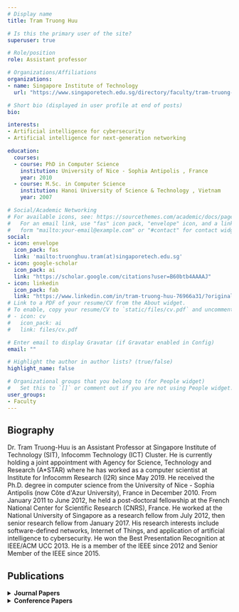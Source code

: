 ```yaml
---
# Display name
title: Tram Truong Huu

# Is this the primary user of the site?
superuser: true

# Role/position
role: Assistant professor

# Organizations/Affiliations
organizations:
- name: Singapore Institute of Technology
  url: "https://www.singaporetech.edu.sg/directory/faculty/tram-truong-huu"

# Short bio (displayed in user profile at end of posts)
bio: 

interests:
- Artificial intelligence for cybersecurity
- Artificial intelligence for next-generation networking

education:
  courses:
  - course: PhD in Computer Science
    institution: University of Nice - Sophia Antipolis , France
    year: 2010
  - course: M.Sc. in Computer Science
    institution: Hanoi University of Science & Technology , Vietnam
    year: 2007

# Social/Academic Networking
# For available icons, see: https://sourcethemes.com/academic/docs/page-builder/#icons
#   For an email link, use "fas" icon pack, "envelope" icon, and a link in the
#   form "mailto:your-email@example.com" or "#contact" for contact widget.
social:
- icon: envelope
  icon_pack: fas
  link: 'mailto:truonghuu.tram(at)singaporetech.edu.sg'
- icon: google-scholar
  icon_pack: ai
  link: "https://scholar.google.com/citations?user=B60btb4AAAAJ"
- icon: linkedin
  icon_pack: fab
  link: "https://www.linkedin.com/in/tram-truong-huu-76966a31/?originalSubdomain=sg"
# Link to a PDF of your resume/CV from the About widget.
# To enable, copy your resume/CV to `static/files/cv.pdf` and uncomment the lines below.
# - icon: cv
#   icon_pack: ai
#   link: files/cv.pdf

# Enter email to display Gravatar (if Gravatar enabled in Config)
email: ""

# Highlight the author in author lists? (true/false)
highlight_name: false

# Organizational groups that you belong to (for People widget)
#   Set this to `[]` or comment out if you are not using People widget.
user_groups:
- Faculty
---
```


## <span style="font-size: 1.25rem  ;">**Biography**</span>

<span style="font-size: 0.9rem  ;">Dr. Tram Truong-Huu is an Assistant Professor at Singapore Institute of Technology (SIT), Infocomm Technology (ICT) Cluster. He is currently holding a joint appointment with Agency for Science, Technology and Research (A*STAR) where he has worked as a computer scientist at Institute for Infocomm Research (I2R) since May 2019. He received the Ph.D. degree in computer science from the University of Nice - Sophia Antipolis (now Côte d'Azur University), France in December 2010. From January 2011 to June 2012, he held a post-doctoral fellowship at the French National Center for Scientific Research (CNRS), France. He worked at the National University of Singapore as a research fellow from July 2012, then senior research fellow from January 2017. His research interests include software-defined networks, Internet of Things, and application of artificial intelligence to cybersecurity. He won the Best Presentation Recognition at IEEE/ACM UCC 2013. He is a member of the IEEE since 2012 and Senior Member of the IEEE since 2015.</span>

## <span style="font-size: 1.25rem  ;">**Publications**</span>
<details>
  <summary><strong>Journal Papers</strong></summary>

- <span style="font-size: 0.9rem ;">Y. Hou, S. G. Teo, Z. Chen, M. Wu, C.-K. Kwoh, T. Truong-Huu, "Handling Labeled Data Insufficiency: Semi-supervised Learning with Self-Training Mixup Decision Tree for Classification of Network Attacking Traffic," <i>IEEE Transactions on Dependable and Secure Computing</i>, July 2022.</span>

- <span style="font-size: 0.9rem ;">P. Pratim Kundu, T. Truong-Huu, L. Chen, L. Zhou, and Sin G. Teo, "Detection and Classification of Botnet Traffic using Deep Learning with Model Explanation," <i>IEEE Transactions on Dependable and Secure Computing</i>, June 2022.</span>

- <span style="font-size: 0.9rem ;">H.-L. Truong, T. Truong-Huu, T.-D. Cao, "Making Distributed Edge Machine Learning for Resource-Constrained Communities and Environments Smarter: Contexts and Challenges," <i>Journal of Reliable Intelligent Environments</i>, April 2022.</span>

- <span style="font-size: 0.9rem ;">T.-D. Cao, T. Truong-Huu, H. Tran, K. Tran, "A Federated Deep Learning Framework for Privacy Preservation and Communication Efficiency," <i>Journal of Systems Architecture</i>, vol. 124, March 2022.</span>

- <span style="font-size: 0.9rem ;">P. M. Mohan, T. Truong-Huu, and M. Gurusamy, "Byzantine-Resilient Controller Mapping and Remapping in Software Defined Networks," <i>IEEE Trans. Netw. Sci. Eng.</i>, vol. 7, no. 4, pp. 2714 - 2729, Oct. 2020.</span>

- <span style="font-size: 0.9rem ;">T. Truong-Huu, P. M. Mohan, and M. Gurusamy, "Virtual Network Embedding in Ring Optical Data Centers using Markov Chain Probability Model," <i>IEEE Trans. Netw. Service Manag.</i>, vol. 16, no. 4, pp. 1724-1738, Dec. 2019.</span>

- <span style="font-size: 0.9rem ;">S. M. Srinivasan, T. Truong-Huu, and M. Gurusamy, "Machine Learning-based Link Fault Identification and Localization in Complex Networks," <i>IEEE Internet Things J.</i>, vol. 6, no. 4, pp. 6556-6566, Aug. 2019.</span>

- <span style="font-size: 0.9rem ;">T. Truong-Huu, P. M. Mohan, and M. Gurusamy, "Service Chain Embedding for Diversified 5G Slices with Virtual Network Function Sharing," <i>IEEE Commun. Lett.</i>, vol. 23, no. 5, pp. 826-829, May 2019.</span>

- <span style="font-size: 0.9rem ;">S. M. Srinivasan, T. Truong-Huu, and M. Gurusamy, "Deadline-aware Scheduling and Flexible Bandwidth Allocation for Big-data Transfers," <i>IEEE Access</i>, vol. 6, pp. 74400-74415, Nov. 2018.</span>

- <span style="font-size: 0.9rem ;">T. Truong-Huu, M. Gurusamy, and S. T. Girisankar, "Dynamic Flow Scheduling with Uncertain Flow Duration in Optical Data Centers," <i>IEEE Access</i>, vol. 5, pp. 11200-11214, June 2017.</span>

- <span style="font-size: 0.9rem ;">V. Sridharan, M. Gurusamy, and T. Truong-Huu, "On Multiple Controller Mapping in Software Defined Networks With Resilience Constraints," <i>IEEE Commun. Lett.</i>, vol. 21, no. 8, pp. 1763-1766, Apr. 2017.</span>

- <span style="font-size: 0.9rem ;">P. M. Mohan, T. Truong-Huu, and M. Gurusamy, "Fault tolerance in TCAM-limited software defined networks," <i>Computer Networks</i>, vol. 116, pp. 47-62, Apr. 2017.</span>

- <span style="font-size: 0.9rem ;">T. Truong-Huu, M. Gurusamy, and V. Girisagar, "Dynamic embedding of workflow requests for bandwidth efficiency in data centers," <i>Computer Networks</i>, vol. 108, pp. 184-198, Oct. 2016.</span>

- <span style="font-size: 0.9rem ;">Z. Zeng, T. Truong-Huu, B. Veeravalli, and C.-K. Tham, "Operational cost-aware resource provisioning for continuous write applications in cloud-of-clouds," <i>Cluster Computing</i>, vol. 19, no. 2, pp. 601-614, Feb. 2016.</span>

- <span style="font-size: 0.9rem ;">T. Truong-Huu, and C.-K. Tham, "A Novel Model for Competition and Cooperation among Cloud Providers," <i>IEEE Trans. Cloud Comput.</i>, vol. 2, no. 3, pp. 251-265, May 2014.</span>

- <span style="font-size: 0.9rem ;">D. H. Rogers, I. Harvey, T. Truong-Huu, K. Evans, T. Glatard, I. Kallel, I. J. Taylor, J. Montagnat, A. Jones, and A. Harrison, "Bundle and Pool Architecture for Multi-Language, Robust, Scalable Workflow Executions," <i>J. Grid Comput.</i>, vol. 11, no. 3, pp. 457-480, Sept. 2013.</span>

- <span style="font-size: 0.9rem ;">T. Truong-Huu, G. P. Koslovski, F. Anhalt, J. Montagnat, and P. V.-B. Primet, "Joint Elastic Cloud and Virtual Network Framework for Application Performance-cost Optimization," <i>J. Grid Comput.</i>, vol. 9, no. 1, pp. 27-47, Jan. 2011.</span>
</details>
<details>
  <summary><strong>Conference Papers</strong></summary>

- <span style="font-size: 0.9rem ;">M-. V. Ngo, T. Truong-Huu, D. Rabadi, J. Y. Loo, S.-G. Teo, "Fast and Efficient Malware Detection with Joint Static and Dynamic Features Through Transfer Learning," In Proceedings of 21st International Conference on Applied Cryptography and Network Security (ACNS 2023), Kyoto, Japan, June 2023.</span>

- <span style="font-size: 0.9rem ;">T.-D. Cao, H.-L. Truong, T. Truong-Huu, M.-T. Nguyen, "Enabling Awareness of Quality of Training and Costs in Federated Machine Learning Marketplaces," In Proceedings of 15th IEEE/ACM International Conference on Utility and Cloud Computing (UCC2022), Portland, Oregon, USA, December 2022.</span>

- <span style="font-size: 0.9rem ;">Y. Lan, T. Truong Huu, J. Wu, and S. G. Teo, "Cascaded Multi‑Class Network Intrusion Detection With Decision Tree and Self-attentive Model," In Proceedings of the ICDM Workshop on MLC 2022, Orlando, Florida, December 2022.</span>

- <span style="font-size: 0.9rem ;">T.-D. Pham, T.-L. Ho, T. Truong-Huu, T.-D. Cao, and H.-L. Truong, "MAppGraph: Mobile-App Classification on Encrypted Network Traffic using Deep Graph Convolution Neural Networks," In Proceedings of the Annual Computer Security Applications Conference (ACSAC’21), December, 2021, Virtual Conference.</span>

- <span style="font-size: 0.9rem ;">J. Liao, Sin G. Teo, P. Pratim Kundu, T. Truong-Huu, "ENAD: An Ensemble Framework for Unsupervised Network Anomaly Detection," 2021 IEEE International Conference on Cyber Security and Resilience (IEEE CSR), July 2021, Virtual Conference.</span>

- <span style="font-size: 0.9rem ;">P. Pratim Kundu, L. Anatharaman, T. Truong-Huu, "An Empirical Evaluation of Automated Machine Learning Techniques for Malware Detection," in Proc. 7th ACM International Workshop on Security and Privacy Analytics (IWSPA 2021), co-located with ACM CODASPY 2021, April 2021, Virtual Event.</span>

- <span style="font-size: 0.9rem ;">W. L. Tan, T. Truong-Huu, "Enhancing Robustness of Malware Detection using Synthetically-adversarial Samples," in Proc. IEEE Globecom 2020, Taipei, Taiwan, Dec. 2020.</span>

- <span style="font-size: 0.9rem ;">S. Praveen Kadiyala, A. Kartheek, T. Truong-Huu, "Program Behavior Analysis and Clustering using Performance Counters," in Proc. 2020 DYnamic and Novel Advances in Machine Learning and Intelligent Cyber Security (DYNAMICS) Workshop - collocated with ACM ACSAC 2020, Austin, Texas, USA, Dec. 2020.</span>

- <span style="font-size: 0.9rem ;">T. Truong-Huu, N. Dheenadhayalan, P. Pratim Kundu, V. Ramnath, J. Liao, Sin G. Teo, and S. Praveen Kadiyala, "An Empirical Study on Unsupervised Network Anomaly Detection using Generative Adversarial Networks," in Proc. 1st Security and Privacy on Artificial Intelligent Workshop (SPAI’20) - collocated with AsiaCCS 2020, Oct. 2020, Taipei, Taiwan.</span>

- <span style="font-size: 0.9rem ;">T. Anh Tuan, T.-D. Cao, and T. Truong-Huu, "DIRAC: A Hybrid Approach to Customer Demographics Analysis for Advertising Campaigns," in Proc. 2019 6th NAFOSTED Conference on Information and Computer Science (NICS), Hanoi, Vietnam, Dec. 2019</span>

- <span style="font-size: 0.9rem ;">T. Truong-Huu, P. Prathap, P. M. Mohan and M. Gurusamy, "Fast and Adaptive Failure Recovery using Machine Learning in Software Defined Networks," in Proc. IEEE ICC 2019 - DDINS Workshop, Shanghai, China, May. 2019.</span>

- <span style="font-size: 0.9rem ;">A. R. Narayanadoss, T. Truong-Huu, P. M. Mohan and M. Gurusamy, "Crossfire Attack Detection using Deep Learning in Software Defined ITS Networks," in Proc. IEEE VTC2019-Spring, Kuala Lumpur, Malaysia, Apr. 2019.</span>

- <span style="font-size: 0.9rem ;">J. G. Mohanasundaram, T. Truong-Huu, and M. Gurusamy, "Game Theoretic Switch-controller Mapping with Traffic Variations in Software Defined Networks," in IEEE Globecom 2018, Abu Dhabi, UAE, Dec. 2018.</span>

- <span style="font-size: 0.9rem ;">S. M. Srinivasan, T. Truong-Huu, and M. Gurusamy, “TE-based Machine Learning Techniques for Link Fault Localization in Complex Networks,” in IEEE 6th International Conference on Future Internet of Things and Cloud (FiCloud-2018), Barcelona, Spain, Aug. 2018.</span>

- <span style="font-size: 0.9rem ;">P. M. Mohan, T. Truong-Huu, and M. Gurusamy, "Towards Resilient In-band Control Path Routing with Malicious Switch Detection in SDN,” in 10th International Conference on COMmunication Systems & NETworkS (COMSNETS 2018), Jan. 2018, Bangalore, India.</span>

- <span style="font-size: 0.9rem ;">P. M. Mohan, T. Truong-Huu, and M. Gurusamy, "Primary-Backup Controller Mapping for Byzantine Fault Tolerance in Software Defined Networks,” in IEEE Globecom 2017, Singapore, Dec. 2017.</span>

- <span style="font-size: 0.9rem ;">V. Sridharan, M. Gurusamy, and T. Truong-Huu, “Multi-Controller Traffic Engineering in Software Defined Networks,” in IEEE LCN 2017, Singapore, Oct. 2017.</span>

- <span style="font-size: 0.9rem ;">S. M. Srinivasan, T. Truong-Huu, and M. Gurusamy, “Flexible Bandwidth Allocation for Big Data Transfer with Deadline Constraints,” in 22nd IEEE Symposium on Computers and Communications (IEEE ISCC 2017), Crete, Greece, July 2017.</span>

- <span style="font-size: 0.9rem ;">L. Purushothaman, T. Truong-Huu, and M. Gurusamy, “Time and Bandwidth-Aware Virtual Network Embedding and Migration in Hybrid Optical-Electrical Data Centers,” in 31st IEEE International Conference on Advanced Information Networking and Applications (IEEE AINA 2017), Taipei, Taiwan, Mar. 2017.</span>

- <span style="font-size: 0.9rem ;">S. T. Girisankar, T. Truong-Huu, and M. Gurusamy, “SDN-based Dynamic Flow Scheduling in Optical Data Centers,” in 9th International Conference on COMmunication Systems & NETworkS (COMSNETS 2017), Bangalore, India, Jan. 2017.</span>

- <span style="font-size: 0.9rem ;">T. Truong-Huu, and M. Gurusamy, “Markov Chain Based Algorithm for Virtual Network Embedding in Optical Data Centers,” in 18th IEEE International Conference on High Performance Computing and Communications (IEEE HPCC 2016), Sydney, Australia, Dec. 2016.</span>

- <span style="font-size: 0.9rem ;">S. Madanantha, T. Truong-Huu, and M. Gurusamy, "Adaptive Bandwidth Allocation for Virtual Network Embedding in Optical Data Center Networks,” in IEEE LCN 2016, Dubai, UAE, Nov. 2016.</span>

- <span style="font-size: 0.9rem ;">V. Girisagar, T. Truong-Huu, and M. Gurusamy, "Mapping Workflow Resource Requests for Bandwidth Efficiency in Data Centers,” in ICDCN 2016, Singapore, Jan. 2016. (Shortlisted for the Best Paper Award)</span>

- <span style="font-size: 0.9rem ;">P. M. Mohan, T. Truong-Huu, and M. Gurusamy, "TCAM-aware Local Rerouting for Fast and Efficient Failure Recovery in Software Defined Networks,” in IEEE Globecom 2015, San Diego, USA, Dec. 2015.</span>

- <span style="font-size: 0.9rem ;">Z. Li, L. Wang, Y. Zhang, T. Truong-Huu, E. S. Lim, P. M. Mohan, S. Chen, S. Ren, M. Gurusamy, Z. Qin, and R. S. M. Goh, "Integrated QoS-aware Resource Provisioning for Parallel and Distributed Applications,” in 19th IEEE/ACM International Symposium on Distributed Simulation and Real Time Applications (DS-RT 2015), Chengdu, China, Oct. 2015.</span>

- <span style="font-size: 0.9rem ;">T. Truong-Huu, and M. Gurusamy, “Handling Uncertainty and Diversity in Cloud Bandwidth Demands for Revenue Maximization,” in International Conference on Cloud Computing Research and Innovation (ICCCRI 2015), Singapore, Oct. 2015.</span>

- <span style="font-size: 0.9rem ;">T. Truong-Huu, C.-K. Tham, and D. Niyato, "A Stochastic Workload Distribution Approach for an Ad-Hoc Mobile Cloud," in IEEE CloudCom 2014, Singapore, Dec. 2014.</span>

- <span style="font-size: 0.9rem ;">T. Truong-Huu, C.-K. Tham, and D. Niyato, "To Offload or to Wait: An Opportunistic Offloading Algorithm for Parallel Tasks in a Mobile Cloud," in IEEE CloudCom 2014, Singapore, Dec. 2014.</span>

- <span style="font-size: 0.9rem ;">T. Truong-Huu, and C.-K. Tham, "A Game-theoretic Model for Dynamic Pricing and Competition Among Cloud Providers," in IEEE/ACM UCC 2013, Dresden, Germany, Dec. 2013 (Best Presentation Recognition).</span>

- <span style="font-size: 0.9rem ;">T. Truong-Huu, and C.-K. Tham, "An Auction-based Resource Allocation Model for Green Cloud Computing," in IEEE IC2E 2013, San Francisco, USA, Mar. 2013.</span>

- <span style="font-size: 0.9rem ;">J. Rojas Balderrama, T. Truong-Huu, and J. Montagnat, "Achieving High Stability and Performance on Production Distributed Computing Infrastructures," in 11th International Symposium on Parallel and Distributed Computing (ISPDC 2012), Munich, Germany, June 2012.</span>

- <span style="font-size: 0.9rem ;">J. Rojas Balderrama, T. Truong-Huu, and J. Montagnat, "A Comprehensive Framework for Scientific Applications Execution on Distributed Computing Infrastructures," in EGI Technical Forum 2011, European Grid Infrastructure, Lyon, France, Sept. 2011.</span>

- <span style="font-size: 0.9rem ;">G. Koslovski, W. Yeow, C. Westphal, T. Truong-Huu, J. Montagnat, and P. V.-B. Primet, "Reliability Support in Virtual Infrastructures," in 2nd IEEE International Conference on Cloud Computing Technology and Science (CloudCom 2010), Indianapolis, USA, Nov. 2010.</span>

- <span style="font-size: 0.9rem ;">T. Truong-Huu, and J. Montagnat, "Virtual resources allocation for workflow-based applications distribution on a cloud infrastructure," in 2nd International Symposium on Cloud Computing (Cloud 2010), Melbourne, Australia, May 2010.</span>

- <span style="font-size: 0.9rem ;">G. Koslovski, T. Truong-Huu, J. Montagnat, and P. V.-B. Primet, "Executing distributed applications on virtualized infrastructures specified with the VXDL language and managed by the HIPerNET framework," in 1st International Conference on Cloud Computing (CLOUDCOMP 2009), Munich, Germany, Oct. 2009.</span>

- <span style="font-size: 0.9rem ;">P. V.-B. Primet, V. Roca, J. Montagnat, J. Gelas, O. Mornard, L. Giraud, G. Koslovski, and T. Truong-Huu, "A Scalable Security Model for Enabling Dynamic Virtual Private Execution Infrastructures on the Internet," in IEEE/ACM CCGRID 2009, Shanghai, China, May 2009.</span>

- <span style="font-size: 0.9rem ;">T. Truong-Huu, M. Segarra, and J. Gilliot, "Un système adaptatif de placement de données," in 6ème Conférence Française sur les Systèmes d'Exploitation (CFSE'6), Fribourg, Suisse, Feb. 2008.</span>
</details>


